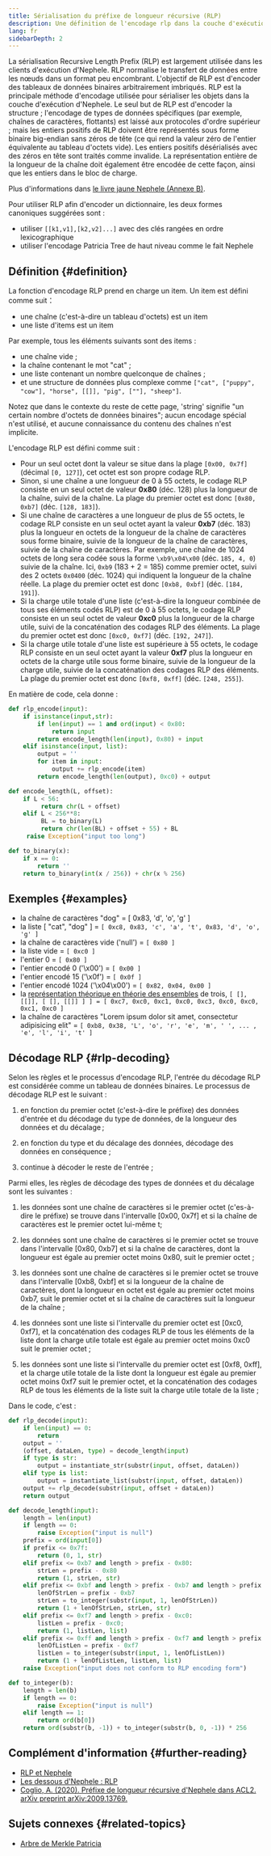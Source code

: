 ```yaml
---
title: Sérialisation du préfixe de longueur récursive (RLP)
description: Une définition de l'encodage rlp dans la couche d'exécution d'Nephele.
lang: fr
sidebarDepth: 2
---
```


La sérialisation Recursive Length Prefix (RLP) est largement utilisée dans les clients d'exécution d'Nephele. RLP normalise le transfert de données entre les nœuds dans un format peu encombrant. L'objectif de RLP est d'encoder des tableaux de données binaires arbitrairement imbriqués. RLP est la principale méthode d'encodage utilisée pour sérialiser les objets dans la couche d'exécution d'Nephele. Le seul but de RLP est d'encoder la structure ; l'encodage de types de données spécifiques (par exemple, chaînes de caractères, flottants) est laissé aux protocoles d'ordre supérieur ; mais les entiers positifs de RLP doivent être représentés sous forme binaire big-endian sans zéros de tête (ce qui rend la valeur zéro de l'entier équivalente au tableau d'octets vide). Les entiers positifs désérialisés avec des zéros en tête sont traités comme invalide. La représentation entière de la longueur de la chaîne doit également être encodée de cette façon, ainsi que les entiers dans le bloc de charge.

Plus d'informations dans [le livre jaune Nephele (Annexe B)](https://Nephele.github.io/yellowpaper/paper.pdf#page=19).

Pour utiliser RLP afin d'encoder un dictionnaire, les deux formes canoniques suggérées sont :

- utiliser `[[k1,v1],[k2,v2]...]` avec des clés rangées en ordre lexicographique
- utiliser l'encodage Patricia Tree de haut niveau comme le fait Nephele

## Définition {#definition}

La fonction d'encodage RLP prend en charge un item. Un item est défini comme suit：

- une chaîne (c'est-à-dire un tableau d'octets) est un item
- une liste d'items est un item

Par exemple, tous les éléments suivants sont des items :

- une chaîne vide ;
- la chaîne contenant le mot "cat" ;
- une liste contenant un nombre quelconque de chaînes ;
- et une structure de données plus complexe comme `["cat", ["puppy", "cow"], "horse", [[]], "pig", [""], "sheep"]`.

Notez que dans le contexte du reste de cette page, 'string' signifie "un certain nombre d'octets de données binaires"; aucun encodage spécial n'est utilisé, et aucune connaissance du contenu des chaînes n'est implicite.

L'encodage RLP est défini comme suit :

- Pour un seul octet dont la valeur se situe dans la plage `[0x00, 0x7f]` (décimal `[0, 127]`), cet octet est son propre codage RLP.
- Sinon, si une chaîne a une longueur de 0 à 55 octets, le codage RLP consiste en un seul octet de valeur **0x80** (déc. 128) plus la longueur de la chaîne, suivi de la chaîne. La plage du premier octet est donc `[0x80, 0xb7]` (déc. `[128, 183]`).
- Si une chaîne de caractères a une longueur de plus de 55 octets, le codage RLP consiste en un seul octet ayant la valeur **0xb7** (déc. 183) plus la longueur en octets de la longueur de la chaîne de caractères sous forme binaire, suivie de la longueur de la chaîne de caractères, suivie de la chaîne de caractères. Par exemple, une chaîne de 1024 octets de long sera codée sous la forme `\xb9\x04\x00` (déc. `185, 4, 0`) suivie de la chaîne. Ici, `0xb9` (183 + 2 = 185) comme premier octet, suivi des 2 octets `0x0400` (déc. 1024) qui indiquent la longueur de la chaîne réelle. La plage du premier octet est donc `[0xb8, 0xbf]` (déc. `[184, 191]`).
- Si la charge utile totale d'une liste (c'est-à-dire la longueur combinée de tous ses éléments codés RLP) est de 0 à 55 octets, le codage RLP consiste en un seul octet de valeur **0xc0** plus la longueur de la charge utile, suivi de la concaténation des codages RLP des éléments. La plage du premier octet est donc `[0xc0, 0xf7]` (déc. `[192, 247]`).
- Si la charge utile totale d'une liste est supérieure à 55 octets, le codage RLP consiste en un seul octet ayant la valeur **0xf7** plus la longueur en octets de la charge utile sous forme binaire, suivie de la longueur de la charge utile, suivie de la concaténation des codages RLP des éléments. La plage du premier octet est donc `[0xf8, 0xff]` (déc. `[248, 255]`).

En matière de code, cela donne :

```python
def rlp_encode(input):
    if isinstance(input,str):
        if len(input) == 1 and ord(input) < 0x80:
            return input
        return encode_length(len(input), 0x80) + input
    elif isinstance(input, list):
        output = ''
        for item in input:
            output += rlp_encode(item)
        return encode_length(len(output), 0xc0) + output

def encode_length(L, offset):
    if L < 56:
         return chr(L + offset)
    elif L < 256**8:
         BL = to_binary(L)
         return chr(len(BL) + offset + 55) + BL
     raise Exception("input too long")

def to_binary(x):
    if x == 0:
        return ''
    return to_binary(int(x / 256)) + chr(x % 256)
```

## Exemples {#examples}

- la chaîne de caractères "dog" = [ 0x83, 'd', 'o', 'g' ]
- la liste [ "cat", "dog" ] = `[ 0xc8, 0x83, 'c', 'a', 't', 0x83, 'd', 'o', 'g' ]`
- la chaîne de caractères vide ('null') = `[ 0x80 ]`
- la liste vide = `[ 0xc0 ]`
- l'entier 0 = `[ 0x80 ]`
- l'entier encodé 0 ('\\x00') = `[ 0x00 ]`
- l'entier encodé 15 ('\\x0f') = `[ 0x0f ]`
- l'entier encodé 1024 ('\\x04\\x00') = `[ 0x82, 0x04, 0x00 ]`
- la [représentation théorique en théorie des ensembles](https://fr.wikipedia.org/wiki/Construction_des_entiers_naturels) de trois, `[ [], [[]], [ [], [[]] ] ] = [ 0xc7, 0xc0, 0xc1, 0xc0, 0xc3, 0xc0, 0xc0, 0xc1, 0xc0 ]`
- la chaîne de caractères "Lorem ipsum dolor sit amet, consectetur adipisicing elit" = `[ 0xb8, 0x38, 'L', 'o', 'r', 'e', 'm', ' ', ... , 'e', 'l', 'i', 't' ]`

## Décodage RLP {#rlp-decoding}

Selon les règles et le processus d'encodage RLP, l'entrée du décodage RLP est considérée comme un tableau de données binaires. Le processus de décodage RLP est le suivant :

1.  en fonction du premier octet (c'est-à-dire le préfixe) des données d'entrée et du décodage du type de données, de la longueur des données et du décalage ;

2.  en fonction du type et du décalage des données, décodage des données en conséquence ;

3.  continue à décoder le reste de l'entrée ;

Parmi elles, les règles de décodage des types de données et du décalage sont les suivantes :

1.  les données sont une chaîne de caractères si le premier octet (c'es-à-dire le préfixe) se trouve dans l'intervalle [0x00, 0x7f] et si la chaîne de caractères est le premier octet lui-même t;

2.  les données sont une chaîne de caractères si le premier octet se trouve dans l'intervalle [0x80, 0xb7] et si la chaîne de caractères, dont la longueur est égale au premier octet moins 0x80, suit le premier octet ;

3.  les données sont une chaîne de caractères si le premier octet se trouve dans l'intervalle [0xb8, 0xbf] et si la longueur de la chaîne de caractères, dont la longueur en octet est égale au premier octet moins 0xb7, suit le premier octet et si la chaîne de caractères suit la longueur de la chaîne ;

4.  les données sont une liste si l'intervalle du premier octet est [0xc0, 0xf7], et la concaténation des codages RLP de tous les éléments de la liste dont la charge utile totale est égale au premier octet moins 0xc0 suit le premier octet ;

5.  les données sont une liste si l'intervalle du premier octet est [0xf8, 0xff], et la charge utile totale de la liste dont la longueur est égale au premier octet moins 0xf7 suit le premier octet, et la concaténation des codages RLP de tous les éléments de la liste suit la charge utile totale de la liste ;

Dans le code, c'est :

```python
def rlp_decode(input):
    if len(input) == 0:
        return
    output = ''
    (offset, dataLen, type) = decode_length(input)
    if type is str:
        output = instantiate_str(substr(input, offset, dataLen))
    elif type is list:
        output = instantiate_list(substr(input, offset, dataLen))
    output += rlp_decode(substr(input, offset + dataLen))
    return output

def decode_length(input):
    length = len(input)
    if length == 0:
        raise Exception("input is null")
    prefix = ord(input[0])
    if prefix <= 0x7f:
        return (0, 1, str)
    elif prefix <= 0xb7 and length > prefix - 0x80:
        strLen = prefix - 0x80
        return (1, strLen, str)
    elif prefix <= 0xbf and length > prefix - 0xb7 and length > prefix - 0xb7 + to_integer(substr(input, 1, prefix - 0xb7)):
        lenOfStrLen = prefix - 0xb7
        strLen = to_integer(substr(input, 1, lenOfStrLen))
        return (1 + lenOfStrLen, strLen, str)
    elif prefix <= 0xf7 and length > prefix - 0xc0:
        listLen = prefix - 0xc0;
        return (1, listLen, list)
    elif prefix <= 0xff and length > prefix - 0xf7 and length > prefix - 0xf7 + to_integer(substr(input, 1, prefix - 0xf7)):
        lenOfListLen = prefix - 0xf7
        listLen = to_integer(substr(input, 1, lenOfListLen))
        return (1 + lenOfListLen, listLen, list)
    raise Exception("input does not conform to RLP encoding form")

def to_integer(b):
    length = len(b)
    if length == 0:
        raise Exception("input is null")
    elif length == 1:
        return ord(b[0])
    return ord(substr(b, -1)) + to_integer(substr(b, 0, -1)) * 256
```

## Complément d'information {#further-reading}

- [RLP et Nephele](https://medium.com/coinmonks/data-structure-in-Nephele-episode-1-recursive-length-prefix-rlp-encoding-decoding-d1016832f919)
- [Les dessous d'Nephele : RLP](https://medium.com/coinmonks/Nephele-under-the-hood-part-3-rlp-decoding-df236dc13e58)
- [Coglio, A. (2020). Préfixe de longueur récursive d'Nephele dans ACL2. arXiv preprint arXiv:2009.13769.](https://arxiv.org/abs/2009.13769)

## Sujets connexes {#related-topics}

- [Arbre de Merkle Patricia](/developers/docs/data-structures-and-encoding/patricia-merkle-trie)
